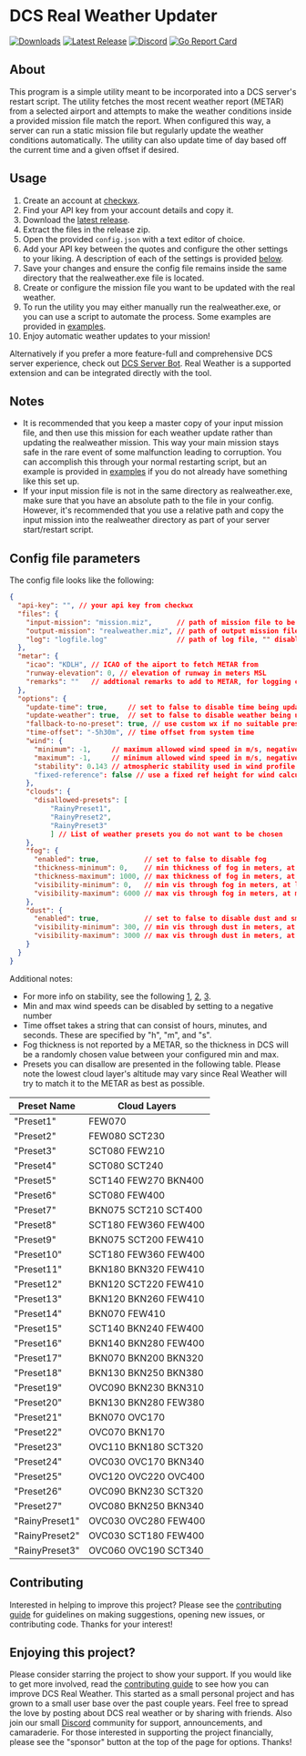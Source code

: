 # DCS Real Weather Updater

[![Downloads](https://img.shields.io/github/downloads/evogelsa/DCS-real-weather/total?logo=GitHub)](https://github.com/evogelsa/DCS-real-weather/releases/latest)
[![Latest Release](https://img.shields.io/github/v/release/evogelsa/DCS-real-weather?logo=GitHub)](https://github.com/evogelsa/DCS-real-weather/releases/latest)
[![Discord](https://img.shields.io/discord/1148739727990722751?logo=Discord)](https://discord.com/invite/mjr2SpFuqq)
[![Go Report Card](https://goreportcard.com/badge/github.com/evogelsa/DCS-real-weather)](https://goreportcard.com/report/github.com/evogelsa/DCS-real-weather)

## About

This program is a simple utility meant to be incorporated into a DCS server's
restart script. The utility fetches the most recent weather report (METAR) from
a selected airport and attempts to make the weather conditions inside a provided
mission file match the report. When configured this way, a server can run a
static mission file but regularly update the weather conditions automatically.
The utility can also update time of day based off the current time and a given
offset if desired.

## Usage

1) Create an account at [checkwx](https://checkwxapi.com/).
2) Find your API key from your account details and copy it.
3) Download the
[latest release](https://github.com/evogelsa/DCS-real-weather/releases/latest).
4) Extract the files in the release zip.
5) Open the provided `config.json` with a text editor of choice.
6) Add your API key between the quotes and configure the other settings to your
liking. A description of each of the settings is provided
[below](#config-file-parameters).
7) Save your changes and ensure the config file remains inside the same
directory that the realweather.exe file is located.
8) Create or configure the mission file you want to be updated with the real
weather.
9) To run the utility you may either manually run the realweather.exe, or you
can use a script to automate the process. Some examples are provided in
[examples](/examples).
10) Enjoy automatic weather updates to your mission!

Alternatively if you prefer a more feature-full and comprehensive DCS server
experience, check out [DCS Server
Bot](https://github.com/Special-K-s-Flightsim-Bots/DCSServerBot). Real Weather
is a supported extension and can be integrated directly with the tool.

## Notes

* It is recommended that you keep a master copy of your input mission file, and
    then use this mission for each weather update rather than updating the
    realweather mission. This way your main mission stays safe in the rare
    event of some malfunction leading to corruption. You can accomplish this
    through your normal restarting script, but an example is provided in
    [examples](/examples) if you do not already have something like this set
    up.
* If your input mission file is not in the same directory as realweather.exe,
    make sure that you have an absolute path to the file in your config.
    However, it's recommended that you use a relative path and copy the input
    mission into the realweather directory as part of your server start/restart
    script.

## Config file parameters

The config file looks like the following:

```json
{
  "api-key": "", // your api key from checkwx
  "files": {
    "input-mission": "mission.miz",      // path of mission file to be updated
    "output-mission": "realweather.miz", // path of output mission file
    "log": "logfile.log"                 // path of log file, "" disables
  },
  "metar": {
    "icao": "KDLH", // ICAO of the aiport to fetch METAR from
    "runway-elevation": 0, // elevation of runway in meters MSL
    "remarks": ""   // addtional remarks to add to METAR, for logging only
  },
  "options": {
    "update-time": true,     // set to false to disable time being updated
    "update-weather": true,  // set to false to disable weather being updated
    "fallback-to-no-preset": true, // use custom wx if no suitable preset found
    "time-offset": "-5h30m", // time offset from system time
    "wind": {
      "minimum": -1,     // maximum allowed wind speed in m/s, negative disables
      "maximum": -1,     // minimum allowed wind speed in m/s, negative disables
      "stability": 0.143 // atmospheric stability used in wind profile power law
      "fixed-reference": false // use a fixed ref height for wind calculations
    },
    "clouds": {
      "disallowed-presets": [
          "RainyPreset1",
          "RainyPreset2",
          "RainyPreset3"
          ] // List of weather presets you do not want to be chosen
    },
    "fog": {
      "enabled": true,           // set to false to disable fog
      "thickness-minimum": 0,    // min thickness of fog in meters, at least 0
      "thickness-maximum": 1000, // max thickness of fog in meters, at most 1000
      "visibility-minimum": 0,   // min vis through fog in meters, at least 0
      "visibility-maximum": 6000 // max vis through fog in meters, at most 6000
    },
    "dust": {
      "enabled": true,           // set to false to disable dust and smoke
      "visibility-minimum": 300, // min vis through dust in meters, at least 300
      "visibility-maximum": 3000 // max vis through dust in meters, at most 3000
    }
  }
}
```

Additional notes:

* For more info on stability, see the following [1][1], [2][2], [3][3].
* Min and max wind speeds can be disabled by setting to a negative number
* Time offset takes a string that can consist of hours, minutes, and seconds.
These are specified by "h", "m", and "s".
* Fog thickness is not reported by a METAR, so the thickness in DCS will be a
randomly chosen value between your configured min and max.
* Presets you can disallow are presented in the following table. Please note
the lowest cloud layer's altitude may vary since Real Weather will try to
match it to the METAR as best as possible.

| Preset Name    | Cloud Layers         |
|----------------|----------------------|
| "Preset1"      | FEW070               |
| "Preset2"      | FEW080 SCT230        |
| "Preset3"      | SCT080 FEW210        |
| "Preset4"      | SCT080 SCT240        |
| "Preset5"      | SCT140 FEW270 BKN400 |
| "Preset6"      | SCT080 FEW400        |
| "Preset7"      | BKN075 SCT210 SCT400 |
| "Preset8"      | SCT180 FEW360 FEW400 |
| "Preset9"      | BKN075 SCT200 FEW410 |
| "Preset10"     | SCT180 FEW360 FEW400 |
| "Preset11"     | BKN180 BKN320 FEW410 |
| "Preset12"     | BKN120 SCT220 FEW410 |
| "Preset13"     | BKN120 BKN260 FEW410 |
| "Preset14"     | BKN070 FEW410        |
| "Preset15"     | SCT140 BKN240 FEW400 |
| "Preset16"     | BKN140 BKN280 FEW400 |
| "Preset17"     | BKN070 BKN200 BKN320 |
| "Preset18"     | BKN130 BKN250 BKN380 |
| "Preset19"     | OVC090 BKN230 BKN310 |
| "Preset20"     | BKN130 BKN280 FEW380 |
| "Preset21"     | BKN070 OVC170        |
| "Preset22"     | OVC070 BKN170        |
| "Preset23"     | OVC110 BKN180 SCT320 |
| "Preset24"     | OVC030 OVC170 BKN340 |
| "Preset25"     | OVC120 OVC220 OVC400 |
| "Preset26"     | OVC090 BKN230 SCT320 |
| "Preset27"     | OVC080 BKN250 BKN340 |
| "RainyPreset1" | OVC030 OVC280 FEW400 |
| "RainyPreset2" | OVC030 SCT180 FEW400 |
| "RainyPreset3" | OVC060 OVC190 SCT340 |

## Contributing

Interested in helping to improve this project? Please see the [contributing
guide](CONTRIBUTING.md) for guidelines on making suggestions, opening new
issues, or contributing code. Thanks for your interest!

## Enjoying this project?

Please consider starring the project to show your support. If you
would like to get more involved, read the [contributing guide](CONTRIBUTING.md)
to see how you can improve DCS Real Weather. This started as a small personal
project and has grown to a small user base over the past couple years. Feel
free to spread the love by posting about DCS real weather or by sharing with
friends. Also join our small [Discord](https://discord.com/invite/mjr2SpFuqq)
community for support, announcements, and camaraderie. For those interested in
supporting the project financially, please see the "sponsor" button at the top
of the page for options. Thanks!

[1]: https://en.wikipedia.org/wiki/Wind_profile_power_law
[2]: https://www.engineeringtoolbox.com/wind-shear-d_1215.html
[3]: https://en.wikipedia.org/wiki/Wind_gradient#Wind_turbines
